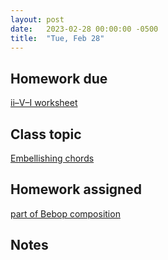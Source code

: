 ```yaml
---
layout: post
date:   2023-02-28 00:00:00 -0500
title:  "Tue, Feb 28"
---
```


## Homework due

[ii–V–I worksheet](https://viva.pressbooks.pub/openmusictheory/chapter/ii-v-i/#assignments)

## Class topic

[Embellishing chords](https://viva.pressbooks.pub/openmusictheory/chapter/jazz-embellishing-chords/)

## Homework assigned

[part of Bebop composition](https://drive.google.com/file/d/1q7lKLO_WbfmnEsFIhtTb4889YYKF9f8Q/view)

## Notes

